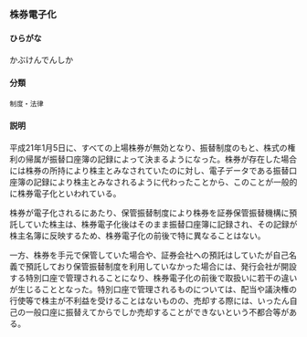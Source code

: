 <div style="display:none;">

## [あ行](securities-terms?id=あ行)
## [か行](securities-terms?id=か行)

</div>

### 株券電子化

#### ひらがな

かぶけんでんしか

#### 分類

`制度・法律`

#### 説明

平成21年1月5日に、すべての上場株券が無効となり、振替制度のもと、株式の権利の帰属が振替口座簿の記録によって決まるようになった。株券が存在した場合には株券の所持により株主とみなされていたのに対し、電子データである振替口座簿の記録により株主とみなされるように代わったことから、このことが一般的に株券電子化といわれている。
 
株券が電子化されるにあたり、保管振替制度により株券を証券保管振替機構に預託していた株主は、株券電子化後はそのまま振替口座簿に記録され、その記録が株主名簿に反映するため、株券電子化の前後で特に異なることはない。
 
一方、株券を手元で保管していた場合や、証券会社への預託はしていたが自己名義で預託しており保管振替制度を利用していなかった場合には、発行会社が開設する特別口座で管理されることになり、株券電子化の前後で取扱いに若干の違いが生じることとなった。特別口座で管理されるものについては、配当や議決権の行使等で株主が不利益を受けることはないものの、売却する際には、いったん自己の一般口座に振替えてからでしか売却することができないという不都合等がある。

<div style="display:none;">

## [さ行](securities-terms?id=さ行)
## [た行](securities-terms?id=た行)
## [な行](securities-terms?id=な行)
## [は行](securities-terms?id=は行)
## [ま行](securities-terms?id=ま行)
## [や行](securities-terms?id=や行)
## [ら行](securities-terms?id=ら行)
## [わ行](securities-terms?id=わ行)
## [英数字・記号](securities-terms?id=英数字・記号)

</div>

